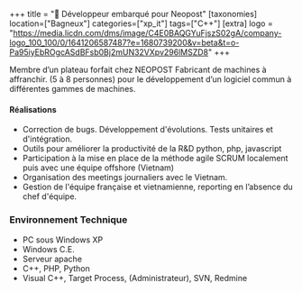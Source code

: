 +++
title = "📨 Développeur embarqué pour Neopost"
[taxonomies]
location=["Bagneux"]
categories=["xp_it"]
tags=["C++"]
[extra]
logo = "https://media.licdn.com/dms/image/C4E0BAQGYuFjszS02gA/company-logo_100_100/0/1641206587487?e=1680739200&v=beta&t=o-Pa95iyEbROgcASdBFsb0Bj2mUN32VXpv296lMSZD8"
+++

Membre d’un plateau forfait chez NEOPOST Fabricant de machines à affranchir. (5 à 8 personnes) pour le développement d’un logiciel commun à différentes gammes de machines.

#### Réalisations

- Correction de bugs. Développement d'évolutions. Tests unitaires et d'intégration.
- Outils pour améliorer la productivité de la R&D python, php, javascript
- Participation à la mise en place de la méthode agile SCRUM localement puis avec une équipe offshore (Vietnam)
- Organisation des meetings journaliers avec le Vietnam.
- Gestion de l'équipe française et vietnamienne, reporting en l’absence du chef d'équipe.

### Environnement Technique

- PC sous Windows XP
- Windows C.E.
- Serveur apache
- C++, PHP, Python
- Visual C++, Target Process, (Administrateur), SVN, Redmine
